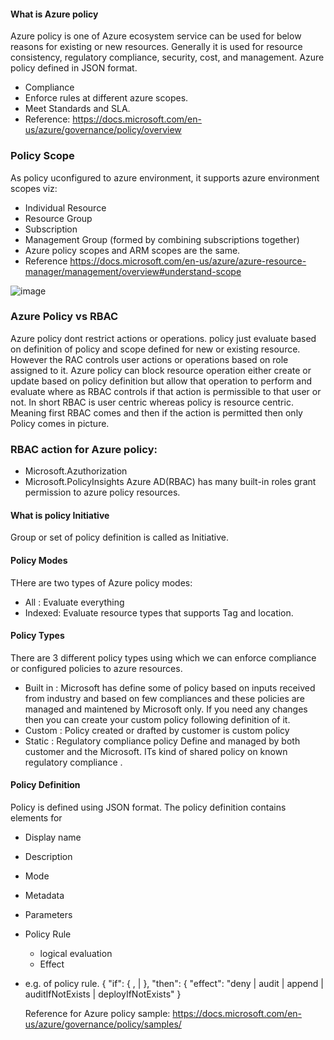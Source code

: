 #### What is Azure policy
Azure policy is one of Azure ecosystem service can be used for below reasons for existing or new resources. Generally it is used for resource consistency, regulatory compliance, security, cost, and management. Azure policy defined in JSON format.
- Compliance
- Enforce rules at different azure scopes.
- Meet Standards and SLA.
- Reference: https://docs.microsoft.com/en-us/azure/governance/policy/overview

### Policy Scope
As policy uconfigured to azure environment, it supports azure environment scopes viz: 
- Individual Resource
- Resource Group
- Subscription
- Management Group (formed by combining subscriptions together)
- Azure policy scopes and ARM scopes are the same.
- Reference https://docs.microsoft.com/en-us/azure/azure-resource-manager/management/overview#understand-scope

![image](https://user-images.githubusercontent.com/38330170/154115439-56e93f18-f686-4651-82e7-4ca52658c023.png)

### Azure Policy vs RBAC
Azure policy dont restrict actions or operations. policy just evaluate based on definition of policy and scope defined for new or existing resource. However the RAC controls user actions or operations based on role assigned to it.
Azure policy can block resource operation either create or update based on policy definition but allow that operation to perform and evaluate where as RBAC controls if that action is permissible to that user or not.
In short RBAC is user centric whereas policy is resource centric. Meaning first RBAC comes and then if the action is permitted then only Policy comes in picture.

### RBAC action for Azure policy:
- Microsoft.Azuthorization
- Microsoft.PolicyInsights
Azure AD(RBAC) has many built-in roles grant permission to azure policy resources.

#### What is policy Initiative
Group or set of policy definition is called as Initiative.

#### Policy Modes
THere are two types of Azure policy modes:
- All : Evaluate everything
- Indexed: Evaluate resource types that supports Tag and location.


#### Policy Types
There are 3 different policy types using which we can enforce compliance or configured policies to azure resources.
- Built in  : Microsoft has define some of policy based on inputs received from industry and based on few compliances and these policies are managed and maintened by Microsoft only. If you need any changes then you can create your custom policy following definition of it.
- Custom  : Policy created or drafted by customer is custom policy
- Static  : Regulatory compliance policy Define and managed by both customer and the Microsoft. ITs kind of shared policy on known regulatory compliance .


#### Policy Definition
Policy is defined using JSON format. The policy definition contains elements for 
- Display name
- Description
- Mode
- Metadata
- Parameters
- Policy Rule
  - logical evaluation
  - Effect
- e.g. of policy rule.
{
  "if": {
    <accessor>, <condition> | <logical operator>
  },
  "then": {
    "effect": "deny | audit | append | auditIfNotExists | deployIfNotExists"
  }

  Reference for Azure policy sample: https://docs.microsoft.com/en-us/azure/governance/policy/samples/
  
